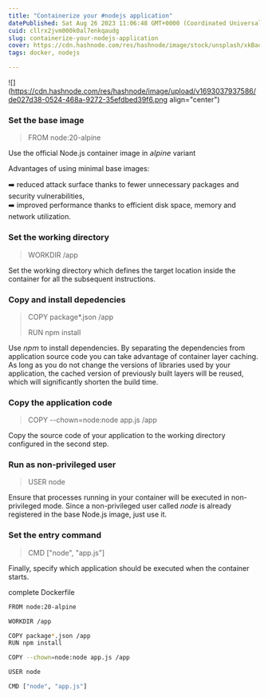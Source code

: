 ```yaml
---
title: "Containerize your #nodejs application"
datePublished: Sat Aug 26 2023 11:06:48 GMT+0000 (Coordinated Universal Time)
cuid: cllrx2jvm000k0al7enkqaudg
slug: containerize-your-nodejs-application
cover: https://cdn.hashnode.com/res/hashnode/image/stock/unsplash/xkBaqlcqeb4/upload/c48f811101481055ac178e7bc2761345.jpeg
tags: docker, nodejs

---
```


![](https://cdn.hashnode.com/res/hashnode/image/upload/v1693037937586/de027d38-0524-468a-9272-35efdbed39f6.png align="center")

### Set the base image

> FROM node:20-alpine

Use the official Node.js container image in 𝘢𝘭𝘱𝘪𝘯𝘦 variant  
  
Advantages of using minimal base images:  
  
➡️ reduced attack surface thanks to fewer unnecessary packages and security vulnerabilities,  
➡️ improved performance thanks to efficient disk space, memory and network utilization.

### Set the working directory

> WORKDIR /app

Set the working directory which defines the target location inside the container for all the subsequent instructions.

### Copy and install depedencies

> COPY package\*.json /app
> 
> RUN npm install

Use 𝘯𝘱𝘮 to install dependencies. By separating the dependencies from application source code you can take advantage of container layer caching. As long as you do not change the versions of libraries used by your application, the cached version of previously built layers will be reused, which will significantly shorten the build time.

### Copy the application code

> COPY --chown=node:node app.js /app

Copy the source code of your application to the working directory configured in the second step.

### Run as non-privileged user

> USER node

Ensure that processes running in your container will be executed in non-privileged mode. Since a non-privileged user called 𝘯𝘰𝘥𝘦 is already registered in the base Node.js image, just use it.

### Set the entry command

> CMD \["node", "app.js"\]

Finally, specify which application should be executed when the container starts.

complete Dockerfile

```bash
FROM node:20-alpine

WORKDIR /app

COPY package*.json /app
RUN npm install

COPY --chown=node:node app.js /app

USER node

CMD ["node", "app.js"]
```